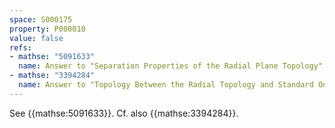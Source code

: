 ```yaml
---
space: S000175
property: P000010
value: false
refs:
- mathse: "5091633"
  name: Answer to "Separation Properties of the Radial Plane Topology"
- mathse: "3394284"
  name: Answer to "Topology Between the Radial Topology and Standard One on R^2"
---
```


See {{mathse:5091633}}. Cf. also {{mathse:3394284}}.

